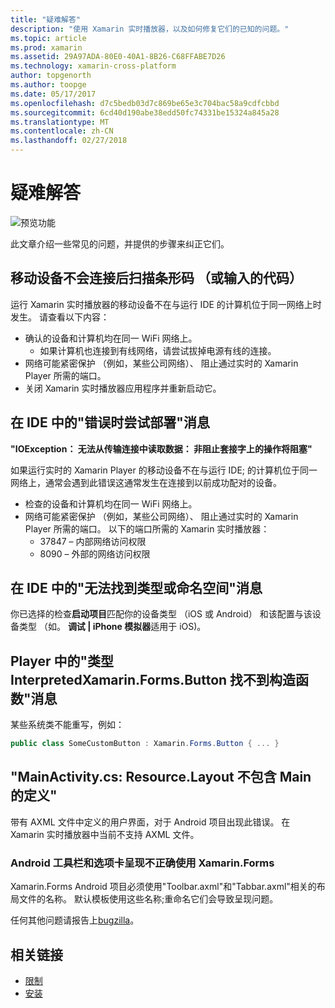 ```yaml
---
title: "疑难解答"
description: "使用 Xamarin 实时播放器，以及如何修复它们的已知的问题。"
ms.topic: article
ms.prod: xamarin
ms.assetid: 29A97ADA-80E0-40A1-8B26-C68FFABE7D26
ms.technology: xamarin-cross-platform
author: topgenorth
ms.author: toopge
ms.date: 05/17/2017
ms.openlocfilehash: d7c5bedb03d7c869be65e3c704bac58a9cdfcbbd
ms.sourcegitcommit: 6cd40d190abe38edd50fc74331be15324a845a28
ms.translationtype: MT
ms.contentlocale: zh-CN
ms.lasthandoff: 02/27/2018
---
```

# <a name="troubleshooting"></a>疑难解答

![预览功能](~/media/shared/preview.png)

此文章介绍一些常见的问题，并提供的步骤来纠正它们。


## <a name="mobile-device-does-not-connect-after-scanning-barcode-or-entering-code"></a>移动设备不会连接后扫描条形码 （或输入的代码）

运行 Xamarin 实时播放器的移动设备不在与运行 IDE 的计算机位于同一网络上时发生。 请查看以下内容：

- 确认的设备和计算机均在同一 WiFi 网络上。
  - 如果计算机也连接到有线网络，请尝试拔掉电源有线的连接。
- 网络可能紧密保护 （例如，某些公司网络）、 阻止通过实时的 Xamarin Player 所需的端口。
- 关闭 Xamarin 实时播放器应用程序并重新启动它。


## <a name="error-while-trying-to-deploy-message-in-ide"></a>在 IDE 中的"错误时尝试部署"消息

**"IOException： 无法从传输连接中读取数据： 非阻止套接字上的操作将阻塞"**

如果运行实时的 Xamarin Player 的移动设备不在与运行 IDE; 的计算机位于同一网络上，通常会遇到此错误这通常发生在连接到以前成功配对的设备。

* 检查的设备和计算机均在同一 WiFi 网络上。
* 网络可能紧密保护 （例如，某些公司网络）、 阻止通过实时的 Xamarin Player 所需的端口。 以下的端口所需的 Xamarin 实时播放器：
  * 37847 – 内部网络访问权限 
  * 8090 – 外部的网络访问权限

## <a name="type-or-namespace-cannot-be-found-message-in-ide"></a>在 IDE 中的"无法找到类型或命名空间"消息

你已选择的检查**启动项目**匹配你的设备类型 （iOS 或 Android） 和该配置与该设备类型 （如。 **调试 | iPhone 模拟器**适用于 iOS)。

## <a name="constructor-on-type-interpretedxamarinformsbutton-not-found-message-in-player"></a>Player 中的"类型 InterpretedXamarin.Forms.Button 找不到构造函数"消息

某些系统类不能重写，例如：

```csharp
public class SomeCustomButton : Xamarin.Forms.Button { ... }
```

## <a name="mainactivitycs-resourcelayout-does-not-contain-a-definition-for-main"></a>"MainActivity.cs: Resource.Layout 不包含 Main 的定义"

带有 AXML 文件中定义的用户界面，对于 Android 项目出现此错误。
在 Xamarin 实时播放器中当前不支持 AXML 文件。

### <a name="android-toolbar-and-tabs-render-incorrectly-using-xamarinforms"></a>Android 工具栏和选项卡呈现不正确使用 Xamarin.Forms

Xamarin.Forms Android 项目必须使用"Toolbar.axml"和"Tabbar.axml"相关的布局文件的名称。 默认模板使用这些名称;重命名它们会导致呈现问题。


任何其他问题请报告上[bugzilla](https://aka.ms/live-player-report-issue)。


## <a name="related-links"></a>相关链接

- [限制](~/tools/live-player/limitations.md)
- [安装](~/tools/live-player/install.md)
